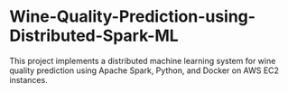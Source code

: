 # Wine-Quality-Prediction-using-Distributed-Spark-ML
This project implements a distributed machine learning system for wine quality prediction using Apache Spark, Python, and Docker on AWS EC2 instances.
